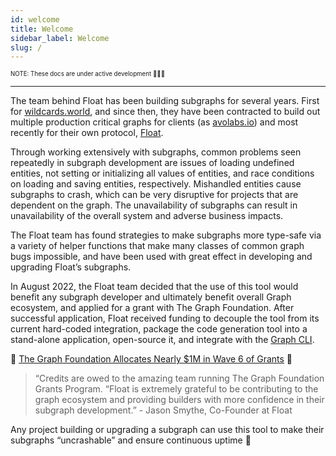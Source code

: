 ```yaml
---
id: welcome
title: Welcome
sidebar_label: Welcome
slug: /
---
```


<sub><sup> NOTE: These docs are under active development 👷‍♀️👷 </sup></sub>

---

The team behind Float has been building subgraphs for several years. First for [wildcards.world](https://wildcards.world/), and since then, they have been contracted to build out multiple production critical graphs for clients (as [avolabs.io](http://avolabs.io/)) and most recently for their own protocol, [Float](https://float.capital). 

Through working extensively with subgraphs, common problems seen repeatedly in subgraph development are issues of loading undefined entities, not setting or initializing all values of entities, and race conditions on loading and saving entities, respectively. Mishandled entities cause subgraphs to crash, which can be very disruptive for projects that are dependent on the graph. The unavailability of subgraphs can result in unavailability of the overall system and adverse business impacts.

The Float team has found strategies to make subgraphs more type-safe via a variety of helper functions that make many classes of common graph bugs impossible, and have been used with great effect in developing and upgrading Float’s subgraphs. 

In August 2022, the Float team decided that the use of this tool would benefit any subgraph developer and ultimately benefit overall Graph ecosystem, and applied for a grant with The Graph Foundation. After successful application, Float received funding to decouple the tool from its current hard-coded integration,  package the code generation tool into a stand-alone application, open-source it, and integrate with the [Graph CLI](https://thegraph.com/docs/en/cookbook/quick-start/). 

🎉 [The Graph Foundation Allocates Nearly $1M in Wave 6 of Grants](https://thegraph.com/blog/wave-six-grants/) 🎉

> “Credits are owed to the amazing team running The Graph Foundation Grants Program. “Float is extremely grateful to be contributing to the graph ecosystem and providing builders with more confidence in their subgraph development.” - Jason Smythe, Co-Founder at Float

Any project building or upgrading a subgraph can use this tool to make their subgraphs “uncrashable” and ensure continuous uptime :rocket: